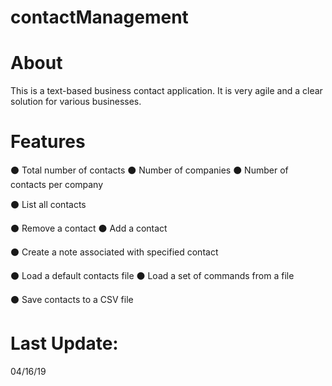 # contactManagement

# About

This is a text-based business contact application.
It is very agile and a clear solution for various businesses. 

# Features

⚫️ Total number of contacts
⚫️ Number of companies
⚫️ Number of contacts per company

⚫️ List all contacts

⚫️ Remove a contact
⚫️ Add a contact

⚫️ Create a note associated with specified contact

⚫️ Load a default contacts file
⚫️ Load a set of commands from a file

⚫️ Save contacts to a CSV file


# Last Update:

04/16/19
